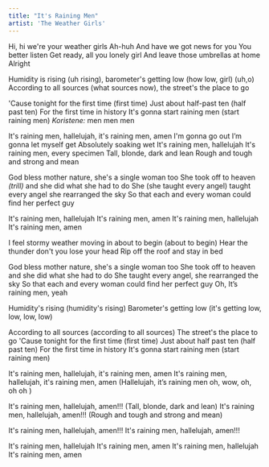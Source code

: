 ```yaml
---
title: "It's Raining Men"
artist: 'The Weather Girls'
---
```


Hi, hi we're your weather girls
Ah-huh
And have we got news for you
You better listen
Get ready, all you lonely girl
And leave those umbrellas at home
Alright

Humidity is rising (uh rising), barometer's getting low (how low, girl) (uh,o)
According to all sources (what sources now), the street's the place to go

'Cause tonight for the first time (first time)
Just about half-past ten (half past ten)
For the first time in history
It's gonna start raining men (start raining men)
_Koristene:_ men men men

It's raining men, hallelujah, it's raining men, amen
I'm gonna go out I’m gonna let myself get
Absolutely soaking wet
It's raining men, hallelujah
It's raining men, every specimen
Tall, blonde, dark and lean
Rough and tough and strong and mean

God bless mother nature, she's a single woman too
She took off to heaven _(trill)_ and she did what she had to do
She (she taught every angel) taught every angel she rearranged the sky
So that each and every woman could find her perfect guy

It's raining men, hallelujah
It's raining men, amen
It's raining men, hallelujah
It's raining men, amen

I feel stormy weather moving in
about to begin (about to begin)
Hear the thunder don't you lose your head
Rip off the roof and stay in bed

God bless mother nature, she's a single woman too
She took off to heaven and she did what she had to do
She taught every angel, she rearranged the sky
So that each and every woman could find her perfect guy
Oh, It’s raining men, yeah

Humidity's rising (humidity's rising)
Barometer's getting low (it's getting low, low, low, low)

According to all sources (according to all sources)
The street's the place to go
'Cause tonight for the first time (first time)
Just about half past ten (half past ten)
For the first time in history
It's gonna start raining men (start raining men)

It's raining men, hallelujah, it's raining men, amen
It's raining men, hallelujah, it's raining men, amen
(Hallelujah, it’s raining men oh, wow, oh, oh oh )

It's raining men, hallelujah, amen!!!
(Tall, blonde, dark and lean)
It's raining men, hallelujah, amen!!!
(Rough and tough and strong and mean)

It's raining men, hallelujah, amen!!!
It's raining men, hallelujah, amen!!!

It's raining men, hallelujah
It's raining men, amen
It's raining men, hallelujah
It's raining men, amen
